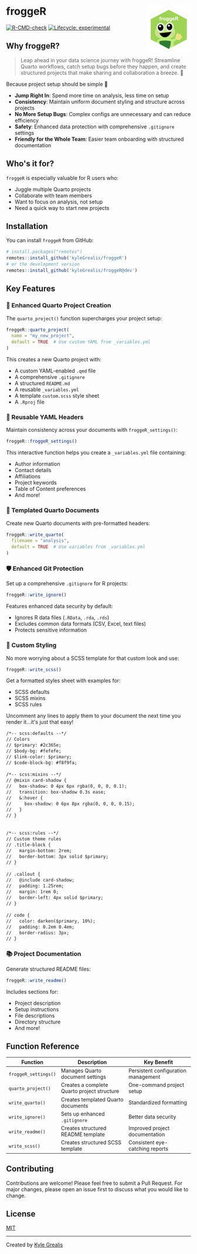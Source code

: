 
# froggeR <img src="man/figures/logo.png" align="right" height="130"  alt="" />



[![R-CMD-check](https://img.shields.io/badge/R--CMD--check-passing-brightgreen)](https://github.com/kyleGrealis/froggeR)
[![Lifecycle: experimental](https://img.shields.io/badge/lifecycle-experimental-orange.svg)](https://lifecycle.r-lib.org/articles/stages.html#experimental)

## Why froggeR?

> Leap ahead in your data science journey with froggeR! Streamline Quarto workflows, catch setup bugs before they happen, and create structured projects that make sharing and collaboration a breeze. 🐸

Because project setup should be simple 🐸

- **Jump Right In**: Spend more time on analysis, less time on setup
- **Consistency**: Maintain uniform document styling and structure across projects
- **No More Setup Bugs**: Complex configs are unnecessary and can reduce efficiency
- **Safety**: Enhanced data protection with comprehensive `.gitignore` settings
- **Friendly for the Whole Team**: Easier team onboarding with structured documentation

## Who's it for?

`froggeR` is especially valuable for R users who:

- Juggle multiple Quarto projects
- Collaborate with team members
- Want to focus on analysis, not setup
- Need a quick way to start new projects

## Installation

You can install `froggeR` from GitHub:

```r
# install.packages("remotes")
remotes::install_github('kyleGrealis/froggeR')
# or the development version
remotes::install_github('kyleGrealis/froggeR@dev')
```

## Key Features

### 🎯 Enhanced Quarto Project Creation

The `quarto_project()` function supercharges your project setup:

```r
froggeR::quarto_project(
  name = "my_new_project",
  default = TRUE  # Use custom YAML from _variables.yml
)
```

This creates a new Quarto project with:

- A custom YAML-enabled `.qmd` file
- A comprehensive `.gitignore`
- A structured `README.md`
- A reusable `_variables.yml`
- A template `custom.scss` style sheet
- A `.Rproj` file

### 🔄 Reusable YAML Headers

Maintain consistency across your documents with `froggeR_settings()`:

```r
froggeR::froggeR_settings()
```

This interactive function helps you create a `_variables.yml` file containing:

- Author information
- Contact details
- Affiliations
- Project keywords
- Table of Content preferences
- And more!

### 📝 Templated Quarto Documents

Create new Quarto documents with pre-formatted headers:

```r
froggeR::write_quarto(
  filename = "analysis",
  default = TRUE  # Use variables from _variables.yml
)
```

### 🛡️ Enhanced Git Protection

Set up a comprehensive `.gitignore` for R projects:

```r
froggeR::write_ignore()
```

Features enhanced data security by default:

- Ignores R data files (`.RData`, `.rda`, `.rds`)
- Excludes common data formats (CSV, Excel, text files)
- Protects sensitive information

### 🌟 Custom Styling

No more worrying about a SCSS template for that custom look and use:

```r
froggeR::write_scss()
```

Get a formatted styles sheet with examples for:

- SCSS defaults
- SCSS mixins
- SCSS rules

Uncomment any lines to apply them to your document the next time you render it...it's just that easy!

```
/*-- scss:defaults --*/
// Colors
// $primary: #2c365e;  
// $body-bg: #fefefe;
// $link-color: $primary;
// $code-block-bg: #f8f9fa;

/*-- scss:mixins --*/
// @mixin card-shadow {
//   box-shadow: 0 4px 6px rgba(0, 0, 0, 0.1);
//   transition: box-shadow 0.3s ease;
//   &:hover {
//     box-shadow: 0 6px 8px rgba(0, 0, 0, 0.15);
//   }
// }


/*-- scss:rules --*/
// Custom theme rules
// .title-block {
//   margin-bottom: 2rem;
//   border-bottom: 3px solid $primary;
// }

// .callout {
//   @include card-shadow;
//   padding: 1.25rem;
//   margin: 1rem 0;
//   border-left: 4px solid $primary;
// }

// code {
//   color: darken($primary, 10%);
//   padding: 0.2em 0.4em;
//   border-radius: 3px;
// }
```

### 📚 Project Documentation

Generate structured README files:

```r
froggeR::write_readme()
```

Includes sections for:

- Project description
- Setup instructions
- File descriptions
- Directory structure
- And more!

## Function Reference

| Function | Description | Key Benefit |
|----------|-------------|-------------|
| `froggeR_settings()` | Manages Quarto document settings | Persistent configuration management |
| `quarto_project()` | Creates a complete Quarto project structure | One-command project setup |
| `write_quarto()` | Creates templated Quarto documents | Standardized formatting |
| `write_ignore()` | Sets up enhanced `.gitignore` | Better data security |
| `write_readme()` | Creates structured README template | Improved project documentation |
| `write_scss()` | Creates structured SCSS template | Consistent eye-catching reports |

## Contributing

Contributions are welcome! Please feel free to submit a Pull Request. For major changes, please open an issue first to discuss what you would like to change.

## License

[MIT](https://choosealicense.com/licenses/mit/)

---
Created by [Kyle Grealis](https://github.com/kyleGrealis)
